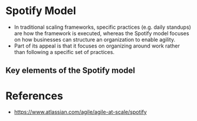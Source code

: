 # Spotify Model
* In traditional scaling frameworks, specific practices (e.g. daily standups) are how the framework is executed, whereas the Spotify model focuses on how businesses can structure an organization to enable agility.
* Part of its appeal is that it focuses on organizing around work rather than following a specific set of practices.

## Key elements of the Spotify model


# References
* https://www.atlassian.com/agile/agile-at-scale/spotify